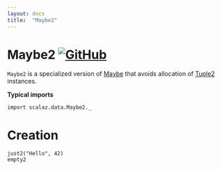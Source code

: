 ```yaml
---
layout: docs
title:  "Maybe2"
---
```


# Maybe2 [![GitHub](../img/github.png)](https://github.com/scalaz/scalaz/blob/series/8.0.x/base/shared/src/main/scala/scalaz/data/maybe2.scala)

`Maybe2` is a specialized version of [Maybe](./Maybe.html) that avoids allocation of [Tuple2](https://www.scala-lang.org/api/current/scala/Tuple2.html) instances.

**Typical imports**

```tut:silent
import scalaz.data.Maybe2._
```

# Creation

```tut
just2("Hello", 42)
empty2
```
